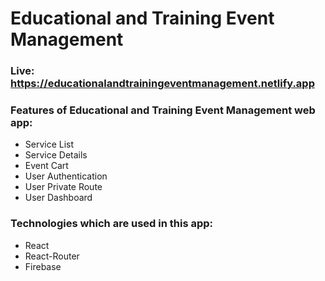 # Educational and Training Event Management

### Live: https://educationalandtrainingeventmanagement.netlify.app

### Features of Educational and Training Event Management web app:

- Service List
- Service Details
- Event Cart
- User Authentication
- User Private Route
- User Dashboard

### Technologies which are used in this app:

- React
- React-Router
- Firebase
